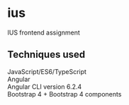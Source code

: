 # ius
IUS frontend assignment

## Techniques used
JavaScript/ES6/TypeScript  
Angular  
Angular CLI version 6.2.4  
Bootstrap 4 + Bootstrap 4 components  
